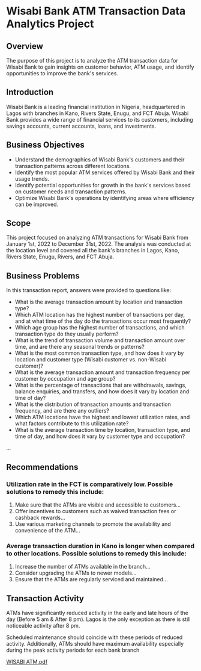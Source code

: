 
# Wisabi Bank ATM Transaction Data Analytics Project

## Overview
The purpose of this project is to analyze the ATM transaction data for Wisabi Bank to gain insights on customer behavior, ATM usage, and identify opportunities to improve the bank's services.

## Introduction
Wisabi Bank is a leading financial institution in Nigeria, headquartered in Lagos with branches in Kano, Rivers State, Enugu, and FCT Abuja. Wisabi Bank provides a wide range of financial services to its customers, including savings accounts, current accounts, loans, and investments.

## Business Objectives
- Understand the demographics of Wisabi Bank's customers and their transaction patterns across different locations.
- Identify the most popular ATM services offered by Wisabi Bank and their usage trends.
- Identify potential opportunities for growth in the bank's services based on customer needs and transaction patterns.
- Optimize Wisabi Bank's operations by identifying areas where efficiency can be improved.

## Scope
This project focused on analyzing ATM transactions for Wisabi Bank from January 1st, 2022 to December 31st, 2022. The analysis was conducted at the location level and covered all the bank's branches in Lagos, Kano, Rivers State, Enugu, Rivers, and FCT Abuja.

## Business Problems
In this transaction report, answers were provided to questions like:
- What is the average transaction amount by location and transaction type?
- Which ATM location has the highest number of transactions per day, and at what time of the day do the transactions occur most frequently?
- Which age group has the highest number of transactions, and which transaction type do they usually perform?
- What is the trend of transaction volume and transaction amount over time, and are there any seasonal trends or patterns?
- What is the most common transaction type, and how does it vary by location and customer type (Wisabi customer vs. non-Wisabi customer)?
- What is the average transaction amount and transaction frequency per customer by occupation and age group?
- What is the percentage of transactions that are withdrawals, savings, balance enquiries, and transfers, and how does it vary by location and time of day?
- What is the distribution of transaction amounts and transaction frequency, and are there any outliers?
- Which ATM locations have the highest and lowest utilization rates, and what factors contribute to this utilization rate?
- What is the average transaction time by location, transaction type, and time of day, and how does it vary by customer type and occupation?

...

## Recommendations

### Utilization rate in the FCT is comparatively low. Possible solutions to remedy this include:

1. Make sure that the ATMs are visible and accessible to customers...
2. Offer incentives to customers such as waived transaction fees or cashback rewards...
3. Use various marketing channels to promote the availability and convenience of the ATM...

### Average transaction duration in Kano is longer when compared to other locations. Possible solutions to remedy this include:

1. Increase the number of ATMs available in the branch...
2. Consider upgrading the ATMs to newer models...
3. Ensure that the ATMs are regularly serviced and maintained...

## Transaction Activity

ATMs have significantly reduced activity in the early and late hours of the day (Before 5 am & After 8 pm). Lagos is the only exception as there is still noticeable activity after 8 pm.

Scheduled maintenance should coincide with these periods of reduced activity. Additionally, ATMs should have maximum availability especially during the peak activity periods for each bank branch

[WISABI ATM.pdf](https://github.com/deyinkab/Wisabi-Transaction-Atm-Report/files/12639689/WISABI.ATM.pdf)


